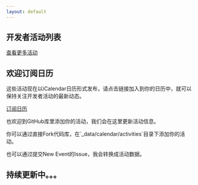 ```yaml
---
layout: default
---
```


<h2>开发者活动列表</h2>
<p><a href="events">查看更多活动</a></p>

<h2>欢迎订阅日历</h2>
<p>这些活动现在以iCalendar日历形式发布，请点击链接加入到你的日历中，就可以保持关注开发者活动的最新动态。</p>
<p><a href="/events.ics">订阅日历</a></p>
<p>也欢迎到GitHub库里添加你的活动，我们会在这里更新活动信息。</p>
<p>你可以通过直接Fork代码库，在`_data/calendar/activities`目录下添加你的活动。</p>
<p>也可以通过提交New Event的Issue，我会转换成活动数据。</p>

<h2>持续更新中。。。</h2>